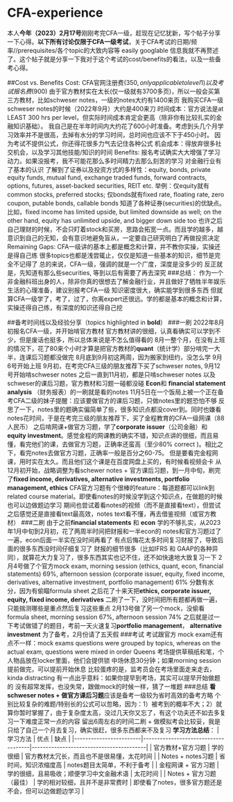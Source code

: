 # CFA-experience

本人**今年（2023）2月17号**刚刚考完CFA一级，趁现在记忆犹新，写个帖子分享一下心得。**以下所有讨论仅限于CFA一级考试**，关于CFA考试的日期/频率//prerequisites/各个topic的大致内容等 easily googlable 信息我就不再赘述了。这个帖子就是分享一下我对于这个考试的cost/benefits的看法，以及一些备考心得。

##Cost vs. Benefits
Cost:
CFA官网注册费($350, only applicable to level 1)以及考试报名费($900)
由于官方教材实在太长(仅一级就有3700多页)，所以一般会买第三方教材，比如schweser notes，一级的notes大约有1400来页
我购买CFA一级schweser notes的时候（2022年9月）大约是400来刀
时间成本：官方说法是at LEAST 300 hrs per level，但实际时间成本肯定会更高（除非你有比较扎实的金融知识基础）。
我自己是在半年时间内大约花了600小时准备。考虑到头几个月学习效率并不是很高，去掉有水分的学习时间，总时间也应该不下于450小时。
因为考试不提供公式，你还得花很多力气去记住各种公式
机会成本：得放弃很多社交机会，以及学习其他技能/知识的时间
Benefits:
报名考试确实大大增强了学习动力。如果没报考，我不可能花那么多时间精力去那么刻苦的学习
对金融行业有了基本的认识
了解到了证券以及投资方式的多样性：equity, bonds, private equity funds, mutual fund, exchange traded funds, forward contracts, options, futures, asset-backed securities, REIT etc.
举例：仅equity就有 common stocks, preferred stocks;  仅bonds就有fixed rate, floating rate, zero coupon, putable bonds, callable bonds
知道了各种证券(securities)的优缺点。比如，fixed income has limited upside, but limited downside as well; on the other hand, equity has unlimited upside, and bigger down side too
也许之后自己理财的时候，不会只盯着stock和买房，思路会拓宽一点。而且学的越多，越意识到自己的无知，会有意识地避免盲从，一定要自己研究明白了再做投资决定
Remaining Gaps:
CFA一级讲的基本上都是概念和计算，并不教你实操，实操还是得自己练
很多topics也都是浅尝辄止，仅仅是知道一些基本的知识，细节是完全不记得了
总的来说，CFA一级，强调的就是一个广度，深度是没多少的
反正就是，先知道有那么些securities, 等到以后有需要了再去深究
###总结：
作为一个非金融科班出身的人，除非你真的很想去了解金融行业，并且做好了牺牲半年娱乐生活的心理准备，建议别报考CFA一级
知识密度很大，确实能学到很多东西
但就算CFA一级学了，考了，过了，你离expert还很远。学的都是基本的概念和计算，实操还得自己练，有深度的知识还得自己挖

##备考时间线以及经验分享（topics highlighted in **bold**）
###一刷
2022年8月初报名CFA一级，并开始啃官方教材
官方教材讲的很细，认真看确实可以学到不少，但是废话也挺多，所以总体来说是不怎么值得看的
8月一整个月，在没有上班的情况下，花了80来个小时才算是把官方教材的**quant**（统计学）部分啃完一大半，连课后习题都没做完
8月底到9月初这两周，因为搬家到纽约，没怎么学
9月6号开始上班
9月初，在考完CFA三级的朋友推荐下买了schweser notes, 9月12号开始啃schweser notes
之后一直到11月初，都是只啃schweser notes 以及schweser的课后习题，官方教材和习题一碰都没碰
**Econ**和 **financial statement analysis** （财务报表）的一刷就是看的notes
11月5日在一个饭局上被一个正在备考CFA二级的妹子提醒：应该要做官方的课后习题，只做notes里的题恐怕不够
反思了一下，notes里的题确实偏简单了些，很多知识点都没cover到。同时也嫌看notes花时间，于是在考完三级的朋友推荐下，买了金程教育的CFA一级网课（88人民币）
之后啃网课+做官方习题，学了**corporate issuer**（公司金融）和 **equity investment**。感觉金程的网课教的确实不错，知识点讲的很细，而且易懂，看完他们的课，去做官方习题，正确率还蛮高（至少80% correct )。相比之下，看完notes去做官方习题，正确率一般是百分之60-75。
但是要看完金程网课，用时实在太久。而且他们这个课是在百度网盘上买的，有时候看视频会卡
从12月初开始，战略调整为看schewer notes + 官方课后习题，到一月中旬，刷完了**fixed income, derivatives, alternative investments, portfolio management, ethics**
CFA官方习题有个很棒的feature：每道题都可以link到related course material。即使看notes的时候没学到这个知识点，在做题的时候也可以边做题边学习
期间也尝试着看notes的视频（而不是直接看text），但尝试之后感觉还是直接看text最高效，notes text看不懂，再去借鉴视频（或官方教材）
###二刷
由于之前**financial statements** 和 **econ** 学的不够扎实，从2023年1月中旬到2月初，花了两周半时间把财报和一半econ的 notes和官方习题过了一遍，econ后面一半实在没时间再看了
有点后悔花太多时间复习财报了，导致后面的很多东西没时间仔细复习了
财报的细节很多（比如IFRS 和 GAAP的各种异同），就算花大力复习了，很多东西其实也记不住，还不如快速地大致复习一下
2月4号做了个官方mock exam, morning session (ethics, quant, econ, financial statements) 69%, afternoon session (corporate issuer, equity, fixed income, derivatives, alternative investment, portfolio management) 61%
分数有水分，因为有偷瞄formula sheet
之后花了十来天把**ethics, corporate issuer, equity, fixed income, derivatives** 二刷了一下，没时间把所有题都再做一遍，只能揣测哪些是重点然后复习这些重点
2月13号做了另一个mock，没偷看formula sheet, morning session 67%, afternoon session 74%
之后就是过一下考试做错了的题目，考前一天火速复习**portfolio management**， **alternative investment**
为了备考，2月份请了五天假
###考试
考试跟官方 mock exam还有点不一样：mock exams questions were grouped by topics, whereas on the actual exam, questions were mixed in order
Queens 考场提供草稿纸和笔，个人物品放在locker里面，他们会提供锁
中场休息30分钟；如果morning session提前做完，可以提前开始休息
比较蛋疼的是，监考员会在考场里面走来走去，kinda distracting
有一点出乎意料：如果你提早到考场，其实可以提早开始做题的
没有超常发挥，也没失常，跟做mock的时候一样，猜了一堆题
###总结
**看schweser notes + 做官方课后习题**应该是备考一级较为省时高效的备考方略
个别比较复杂的难题/特别长的公式可以忽略，因为：1）被考到的概率不大；2）就算你暂时掌握了，由于复杂度太高，没过几天你又忘了，有这个功夫还不如去多复习一下难度正常一点的内容
留出6周左右的时间二刷 + 做模拟考会比较妥，我是只给了自己一个月去复习，确实很赶，很多东西都来不及复习
**学习方法总结**：
| 学习方法 | 优点 | 缺点 |
|------------------------|-------------------------------------|-----------------------------------------|
| 官方教材+官方习题 | 学的很细 | 官方教材太冗长，而且也不是很易懂，太花时间 |
| Notes + notes习题 | 省时间，知识浓缩度高 | notes题目太简单，不利于备考 |
| 金程网课 + 官方习题 | 学的很细，且易吸收；顺便学习中文金融术语 | 太花时间 |
| Notes + 官方习题 （最佳） | 学的相对较细，且并不是非常费时 | 即使看了notes，很多官方题还是不会，但可以边做题边学习 |


















